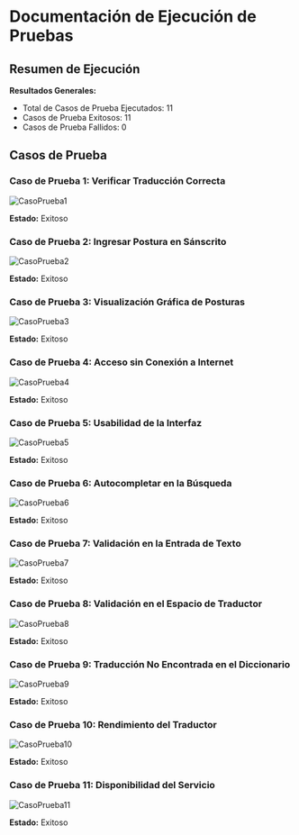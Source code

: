 # Documentación de Ejecución de Pruebas

## Resumen de Ejecución

**Resultados Generales:**
- Total de Casos de Prueba Ejecutados: 11
- Casos de Prueba Exitosos: 11
- Casos de Prueba Fallidos: 0

## Casos de Prueba

### Caso de Prueba 1: Verificar Traducción Correcta
![CasoPrueba1](../images/cp1.png)

**Estado:** Exitoso

### Caso de Prueba 2: Ingresar Postura en Sánscrito
![CasoPrueba2](../images/cp2.png)

**Estado:** Exitoso

### Caso de Prueba 3: Visualización Gráfica de Posturas
![CasoPrueba3](../images/cp3.png)

**Estado:** Exitoso

### Caso de Prueba 4: Acceso sin Conexión a Internet
![CasoPrueba4](../images/cp4.png)

**Estado:** Exitoso

### Caso de Prueba 5: Usabilidad de la Interfaz
![CasoPrueba5](../images/cp5.png)

**Estado:** Exitoso

### Caso de Prueba 6: Autocompletar en la Búsqueda
![CasoPrueba6](../images/cp6.png)

**Estado:** Exitoso

### Caso de Prueba 7: Validación en la Entrada de Texto
![CasoPrueba7](../images/cp7.png)

**Estado:** Exitoso

### Caso de Prueba 8: Validación en el Espacio de Traductor
![CasoPrueba8](../images/cp8.png)

**Estado:** Exitoso

### Caso de Prueba 9: Traducción No Encontrada en el Diccionario
![CasoPrueba9](../images/cp9.png)

**Estado:** Exitoso

### Caso de Prueba 10: Rendimiento del Traductor
![CasoPrueba10](../images/cp10.png)

**Estado:** Exitoso

### Caso de Prueba 11: Disponibilidad del Servicio
![CasoPrueba11](../images/cp11.png)

**Estado:** Exitoso


